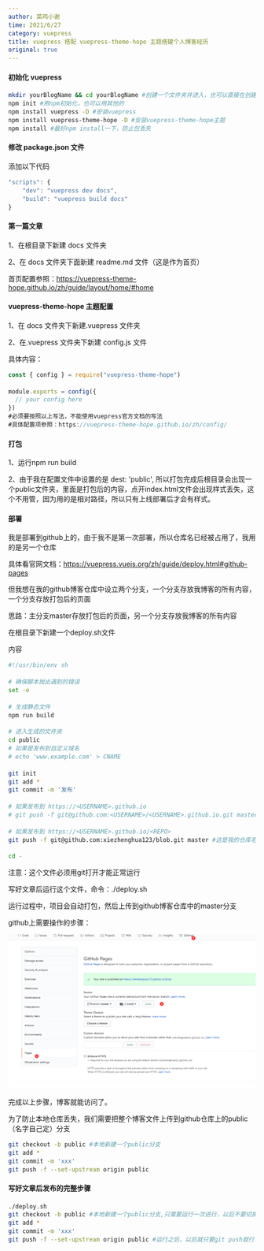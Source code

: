 ```yaml
---
author: 菜鸡小谢
time: 2021/6/27
category: vuepress
title: vuepress 搭配 vuepress-theme-hope 主题搭建个人博客经历
original: true
---
```


#### 初始化 vuepress

```bash
mkdir yourBlogName && cd yourBlogName #创建一个文件夹并进入，也可以直接在创建用vscode打开该文件夹
npm init #用npm初始化，也可以用其他的
npm install vuepress -D #安装vuepress
npm install vuepress-theme-hope -D #安装vuepress-theme-hope主题
npm install #最好npm install一下，防止包丢失
```

#### 修改 package.json 文件

添加以下代码

```javascript
"scripts": {
    "dev": "vuepress dev docs",
    "build": "vuepress build docs"
}
```

#### 第一篇文章

1、在根目录下新建 docs 文件夹

2、在 docs 文件夹下面新建 readme.md 文件（这是作为首页）

首页配置参照：https://vuepress-theme-hope.github.io/zh/guide/layout/home/#home

#### vuepress-theme-hope 主题配置

1、在 docs 文件夹下新建.vuepress 文件夹

2、在.vuepress 文件夹下新建 config.js 文件

具体内容：

```javascript
const { config } = require("vuepress-theme-hope")

module.exports = config({
  // your config here
})
#必须要按照以上写法，不能使用vuepress官方文档的写法
#具体配置项参照：https://vuepress-theme-hope.github.io/zh/config/
```

#### 打包

1、运行npm run build

2、由于我在配置文件中设置的是 dest: 'public', 所以打包完成后根目录会出现一个public文件夹，里面是打包后的内容，点开index.html文件会出现样式丢失，这个不用管，因为用的是相对路径，所以只有上线部署后才会有样式。

#### 部署

我是部署到github上的，由于我不是第一次部署，所以仓库名已经被占用了，我用的是另一个仓库

具体看官网文档：https://vuepress.vuejs.org/zh/guide/deploy.html#github-pages

但我想在我的github博客仓库中设立两个分支，一个分支存放我博客的所有内容，一个分支存放打包后的页面

思路：主分支master存放打包后的页面，另一个分支存放我博客的所有内容

在根目录下新建一个deploy.sh文件

内容

```bash
#!/usr/bin/env sh

# 确保脚本抛出遇到的错误
set -e

# 生成静态文件
npm run build

# 进入生成的文件夹
cd public
# 如果是发布到自定义域名
# echo 'www.example.com' > CNAME

git init
git add *
git commit -m '发布'

# 如果发布到 https://<USERNAME>.github.io
# git push -f git@github.com:<USERNAME>/<USERNAME>.github.io.git master

# 如果发布到 https://<USERNAME>.github.io/<REPO>
git push -f git@github.com:xiezhenghua123/blob.git master #这是我的仓库名

cd -
```

注意：这个文件必须用git打开才能正常运行

写好文章后运行这个文件，命令：./deploy.sh

运行过程中，项目会自动打包，然后上传到github博客仓库中的master分支

github上需要操作的步骤：

![](../../../.vuepress/public/screenshot/image-20210627132848159-1624773716999.png)

完成以上步骤，博客就能访问了。

为了防止本地仓库丢失，我们需要把整个博客文件上传到github仓库上的public（名字自己定）分支

```bash
git checkout -b public #本地新建一个public分支
git add *
git commit -m 'xxx'
git push -f --set-upstream origin public
```

#### 写好文章后发布的完整步骤

```bash
./deploy.sh 
git checkout -b public #本地新建一个public分支,只需要运行一次进行，以后不要切换分支
git add *
git commit -m 'xxx'
git push -f --set-upstream origin public #运行之后，以后就只要git push就行
```

